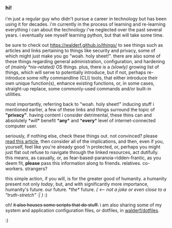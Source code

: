 ### hi!

i'm just a regular guy who didn't pursue a career in technology but has been using it for decades.  i'm currently in the process of learning and re-learning everything i can about the technology i've neglected over the past several years.  i eventually see myself learning python, but that will take some time. 

be sure to check out https://walderf.github.io/things/ to see things such as articles and links pertaining to things like security and privacy, some of which might just make you go "woah. holy sheet!".  there are also some of these things regarding general administration, configuration, and hardening of *(mainly \*nix-related)* OS things.  plus, there is a *(slowly)* growing list of things, which will serve to potentially introduce, but if not, perhaps re-introduce some nifty commandline (CLI) tools, that either introduce their own unique function(s), enhance existing functions, or, in some cases, straight-up replace, some commonly-used commands and/or built-in utilities. 

most importantly, referring back to "woah. holy sheet!" inducing stuff i mentioned earlier, a few of these links and things surround the topic of **"privacy"**. having content i consider detrimental, these thins can and absolutely \*_will_\* benefit \*__any__\* and \*__every__\* level of internet-connected computer user. 

seriously, if nothing else, check these things out.  not convinced?  please [read this article](https://www.wired.com/story/big-data-may-not-know-your-name-but-it-knows-everything-else/), then consider all of the implications, and then, even if you, yourself, feel like you're already good 'n protected, or, perhaps you might just flat out refuse to navigate through the linked resources, act dutifully.  this means, as casually, or, as fear-based-paranoia-ridden-frantic, as you deem fit, **please** pass this information along to friends. relatives. co-workers. strangers?  

this simple action, if you will, is for the greater good of humanity.  a humanity present not only *today*, but, and with significantly more importance, humanity's future.  our future.  \*_the_\* future.   *( <-- not a joke or even close to a "truth-stretch" :| )*  :)    


oh!  ~~it also houses some scripts that do stuff.~~ i am also sharing some of my system and application configuration files, or dotfiles, in [walderf/dotfiles](https://github.com/walderf/dotfiles). 

:)
